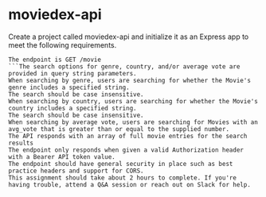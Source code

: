 # moviedex-api

Create a project called moviedex-api and initialize it as an Express app to meet the following requirements.

```Users can search for Movies by genre, country or avg_vote
The endpoint is GET /movie
```The search options for genre, country, and/or average vote are provided in query string parameters.
When searching by genre, users are searching for whether the Movie's genre includes a specified string. 
The search should be case insensitive.
When searching by country, users are searching for whether the Movie's country includes a specified string. 
The search should be case insensitive.
When searching by average vote, users are searching for Movies with an avg_vote that is greater than or equal to the supplied number.
The API responds with an array of full movie entries for the search results
The endpoint only responds when given a valid Authorization header with a Bearer API token value.
The endpoint should have general security in place such as best practice headers and support for CORS.
This assignment should take about 2 hours to complete. If you're having trouble, attend a Q&A session or reach out on Slack for help.
